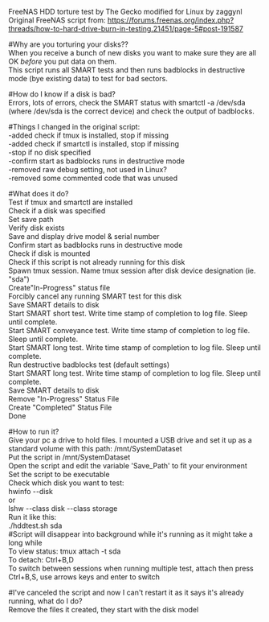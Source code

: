 FreeNAS HDD torture test by The Gecko modified for Linux by zaggynl  
Original FreeNAS script from: https://forums.freenas.org/index.php?threads/how-to-hard-drive-burn-in-testing.21451/page-5#post-191587  

#Why are you torturing your disks??  
When you receive a bunch of new disks you want to make sure they are all OK _before_ you put data on them.  
This script runs all SMART tests and then runs badblocks in destructive mode (bye existing data) to test for bad sectors.  

#How do I know if a disk is bad?   
Errors, lots of errors, check the SMART status with smartctl -a /dev/sda (where /dev/sda is the correct device) and check the output of badblocks.   

#Things I changed in the original script:      
-added check if tmux is installed, stop if missing    
-added check if smartctl is installed, stop if missing     
-stop if no disk specified  
-confirm start as badblocks runs in destructive mode    
-removed raw debug setting, not used in Linux?   
-removed some commented code that was unused
  
#What does it do?   
Test if tmux and smartctl are installed   
Check if a disk was specified     
Set save path    
Verify disk exists   
Save and display drive model & serial number  
Confirm start as badblocks runs in destructive mode  
Check if disk is mounted   
Check if this script is not already running for this disk  
Spawn tmux session.  Name tmux session after disk device designation (ie. "sda")  
Create"In-Progress" status file  
Forcibly cancel any running SMART test for this disk   
Save SMART details to disk  
Start SMART short test.  Write time stamp of completion to log file.  Sleep until complete.  
Start SMART conveyance test.  Write time stamp of completion to log file.  Sleep until complete.    
Start SMART long test.  Write time stamp of completion to log file.  Sleep until complete.    
Run destructive badblocks test (default settings)  
Start SMART long test.  Write time stamp of completion to log file.  Sleep until complete.   
Save SMART details to disk  
Remove "In-Progress" Status File  
Create "Completed" Status File  
Done  
  
#How to run it?  
Give your pc a drive to hold files.  I mounted a USB drive and set it up as a standard volume with this path: /mnt/SystemDataset  
Put the script in /mnt/SystemDataset  
Open the script and edit the variable 'Save_Path' to fit your environment  
Set the script to be executable  
Check which disk you want to test:  
hwinfo --disk  
or  
lshw --class disk --class storage  
Run it like this:  
 ./hddtest.sh sda  
#Script will disappear into background while it's running as it might take a long while  
To view status: tmux attach -t sda  
To detach: Ctrl+B,D  
To switch between sessions when running multiple test, attach then press Ctrl+B,S, use arrows keys and enter to switch   

#I've canceled the script and now I can't restart it as it says it's already running, what do I do?   
Remove the files it created, they start with the disk model   

